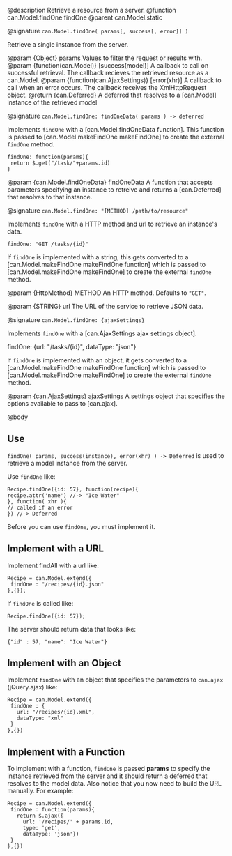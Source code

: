 
@description Retrieve a resource from a server.
@function can.Model.findOne findOne
@parent can.Model.static

@signature `can.Model.findOne( params[, success[, error]] )`

Retrieve a single instance from the server.

@param {Object} params Values to filter the request or results with.
@param {function(can.Model)} [success(model)] A callback to call on successful retrieval. The callback recieves
the retrieved resource as a can.Model.
@param {function(can.AjaxSettings)} [error(xhr)] A callback to call when an error occurs. The callback receives the
XmlHttpRequest object.
@return {can.Deferred} A deferred that resolves to a [can.Model] instance of the retrieved model

@signature `can.Model.findOne: findOneData( params ) -> deferred`

Implements `findOne` with a [can.Model.findOneData function]. This function
is passed to [can.Model.makeFindOne makeFindOne] to create the external
`findOne` method.

```
findOne: function(params){
 return $.get("/task/"+params.id)
}
```

@param {can.Model.findOneData} findOneData A function that accepts parameters
specifying an instance to retreive and returns a [can.Deferred]
that resolves to that instance.

@signature `can.Model.findOne: "[METHOD] /path/to/resource"`

Implements `findOne` with a HTTP method and url to retrieve an instance's data.

```
findOne: "GET /tasks/{id}"
```

If `findOne` is implemented with a string, this gets converted to
a [can.Model.makeFindOne makeFindOne function]
which is passed to [can.Model.makeFindOne makeFindOne] to create the external
`findOne` method.

@param {HttpMethod} METHOD An HTTP method. Defaults to `"GET"`.

@param {STRING} url The URL of the service to retrieve JSON data.

@signature `can.Model.findOne: {ajaxSettings}`

Implements `findOne` with a [can.AjaxSettings ajax settings object].

   findOne: {url: "/tasks/{id}", dataType: "json"}

If `findOne` is implemented with an object, it gets converted to
a [can.Model.makeFindOne makeFindOne function]
which is passed to [can.Model.makeFindOne makeFindOne] to create the external
`findOne` method.

@param {can.AjaxSettings} ajaxSettings A settings object that
specifies the options available to pass to [can.ajax].

@body

## Use

`findOne( params, success(instance), error(xhr) ) -> Deferred` is used to retrieve a model
instance from the server.

Use `findOne` like:

```
Recipe.findOne({id: 57}, function(recipe){
recipe.attr('name') //-> "Ice Water"
}, function( xhr ){
// called if an error
}) //-> Deferred
```

Before you can use `findOne`, you must implement it.

## Implement with a URL

Implement findAll with a url like:

```
Recipe = can.Model.extend({
 findOne : "/recipes/{id}.json"
},{});
```

If `findOne` is called like:

```
Recipe.findOne({id: 57});
```

The server should return data that looks like:

```
{"id" : 57, "name": "Ice Water"}
```

## Implement with an Object

Implement `findOne` with an object that specifies the parameters to
`can.ajax` (jQuery.ajax) like:

```
Recipe = can.Model.extend({
 findOne : {
   url: "/recipes/{id}.xml",
   dataType: "xml"
 }
},{})
```

## Implement with a Function

To implement with a function, `findOne` is passed __params__ to specify
the instance retrieved from the server and it should return a
deferred that resolves to the model data.  Also notice that you now need to
build the URL manually. For example:

```
Recipe = can.Model.extend({
 findOne : function(params){
   return $.ajax({
     url: '/recipes/' + params.id,
     type: 'get',
     dataType: 'json'})
 }
},{})
```
